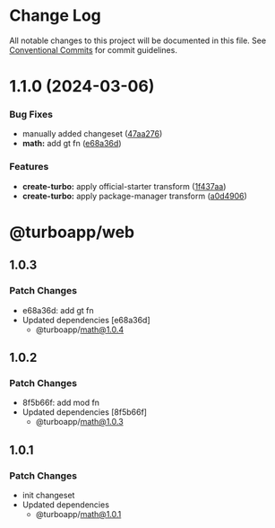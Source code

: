 # Change Log

All notable changes to this project will be documented in this file.
See [Conventional Commits](https://conventionalcommits.org) for commit guidelines.

# 1.1.0 (2024-03-06)

### Bug Fixes

* manually added changeset ([47aa276](https://github.com/ashleyjtaylor/turbo/commit/47aa27617657eb2555f023db4a17063aa3077b2a))
* **math:** add gt fn ([e68a36d](https://github.com/ashleyjtaylor/turbo/commit/e68a36decb381082f80081093de78de460221acb))

### Features

* **create-turbo:** apply official-starter transform ([1f437aa](https://github.com/ashleyjtaylor/turbo/commit/1f437aa52e14047c1886c986fcbb0514ed405bf0))
* **create-turbo:** apply package-manager transform ([a0d4906](https://github.com/ashleyjtaylor/turbo/commit/a0d4906d6a1ffb8d4619a956d5469332f574fad1))

# @turboapp/web

## 1.0.3

### Patch Changes

- e68a36d: add gt fn
- Updated dependencies [e68a36d]
  - @turboapp/math@1.0.4

## 1.0.2

### Patch Changes

- 8f5b66f: add mod fn
- Updated dependencies [8f5b66f]
  - @turboapp/math@1.0.3

## 1.0.1

### Patch Changes

- init changeset
- Updated dependencies
  - @turboapp/math@1.0.1
